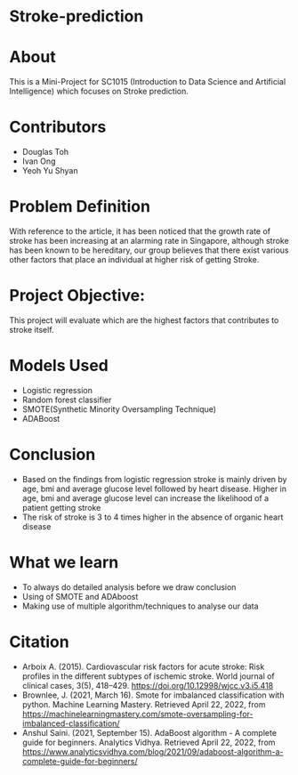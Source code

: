 # Stroke-prediction
# About
This is a Mini-Project for SC1015 (Introduction to Data Science and Artificial Intelligence) which focuses on Stroke prediction. 

# Contributors
* Douglas Toh
* Ivan Ong
* Yeoh Yu Shyan

# Problem Definition 
With reference to the article, it has been noticed that the growth rate of stroke has been increasing at an alarming rate in Singapore, although stroke has been known to be hereditary, our group believes that there exist various other factors that place an individual at higher risk of getting Stroke.

# Project Objective: 
This project will evaluate which are the highest factors that contributes to stroke itself.

# Models Used
* Logistic regression 
* Random forest classifier
* SMOTE(Synthetic Minority Oversampling Technique)
* ADABoost

# Conclusion
* Based on the findings from logistic regression stroke is mainly driven by age, bmi and average glucose level followed by heart disease. Higher in age, bmi and average glucose level can increase the likelihood of a patient getting stroke
* The risk of stroke is 3 to 4 times higher in the absence of organic heart disease

# What we learn
 * To always do detailed analysis before we draw conclusion
 * Using of SMOTE and ADAboost
 * Making use of multiple algorithm/techniques to analyse our data 
 
# Citation
* Arboix A. (2015). Cardiovascular risk factors for acute stroke: Risk profiles in the different subtypes of ischemic stroke. World journal of clinical cases, 3(5), 418–429. https://doi.org/10.12998/wjcc.v3.i5.418
* Brownlee, J. (2021, March 16). Smote for imbalanced classification with python. Machine Learning Mastery. Retrieved April 22, 2022, from https://machinelearningmastery.com/smote-oversampling-for-imbalanced-classification/ 
* Anshul Saini. (2021, September 15). AdaBoost algorithm - A complete guide for beginners. Analytics Vidhya. Retrieved April 22, 2022, from https://www.analyticsvidhya.com/blog/2021/09/adaboost-algorithm-a-complete-guide-for-beginners/ 
